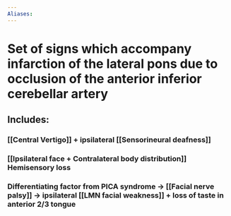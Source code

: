 ```yaml
---
Aliases:
---
```

# Set of signs which accompany infarction of the lateral pons due to occlusion of the anterior inferior cerebellar artery
## Includes: 
### [[Central Vertigo]] + ipsilateral [[Sensorineural deafness]]
### [[Ipsilateral face + Contralateral body distribution]] Hemisensory loss
### **Differentiating factor from PICA syndrome -> [[Facial nerve palsy]] -> ipsilateral [[LMN facial weakness]]** + loss of taste in anterior 2/3 tongue
